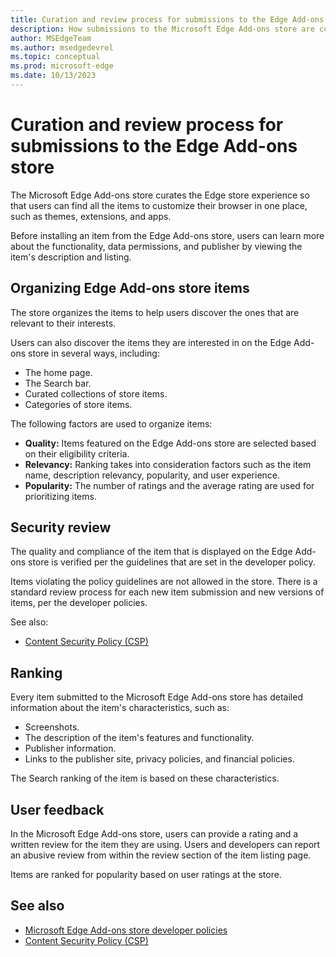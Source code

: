 ```yaml
---
title: Curation and review process for submissions to the Edge Add-ons store
description: How submissions to the Microsoft Edge Add-ons store are curated and reviewed by the store team.
author: MSEdgeTeam
ms.author: msedgedevrel
ms.topic: conceptual
ms.prod: microsoft-edge
ms.date: 10/13/2023
---
```

# Curation and review process for submissions to the Edge Add-ons store

The Microsoft Edge Add-ons store curates the Edge store experience so that users can find all the items to customize their browser in one place, such as themes, extensions, and apps.

Before installing an item from the Edge Add-ons store, users can learn more about the functionality, data permissions, and publisher by viewing the item's description and listing.


<!-- ====================================================================== -->
## Organizing Edge Add-ons store items

The store organizes the items to help users discover the ones that are relevant to their interests.

Users can also discover the items they are interested in on the Edge Add-ons store in several ways, including:
* The home page.
* The Search bar.
* Curated collections of store items.
* Categories of store items.

The following factors are used to organize items:
* **Quality:** Items featured on the Edge Add-ons store are selected based on their eligibility criteria.
* **Relevancy:** Ranking takes into consideration factors such as the item name, description relevancy, popularity, and user experience.
* **Popularity:** The number of ratings and the average rating are used for prioritizing items.


<!-- ====================================================================== -->
## Security review

The quality and compliance of the item that is displayed on the Edge Add-ons store is verified per the guidelines that are set in the developer policy.

Items violating the policy guidelines are not allowed in the store. There is a standard review process for each new item submission and new versions of items, per the developer policies.

See also:
* [Content Security Policy (CSP)](../store-policies/csp.md)


<!-- ====================================================================== -->
## Ranking

Every item submitted to the Microsoft Edge Add-ons store has detailed information about the item's characteristics, such as:

* Screenshots.
* The description of the item's features and functionality.
* Publisher information.
* Links to the publisher site, privacy policies, and financial policies.

The Search ranking of the item is based on these characteristics.


<!-- ====================================================================== -->
## User feedback

In the Microsoft Edge Add-ons store, users can provide a rating and a written review for the item they are using. Users and developers can report an abusive review from within the review section of the item listing page.

Items are ranked for popularity based on user ratings at the store.


<!-- ====================================================================== -->
## See also

* [Microsoft Edge Add-ons store developer policies](../store-policies/developer-policies.md)
* [Content Security Policy (CSP)](../store-policies/csp.md)
